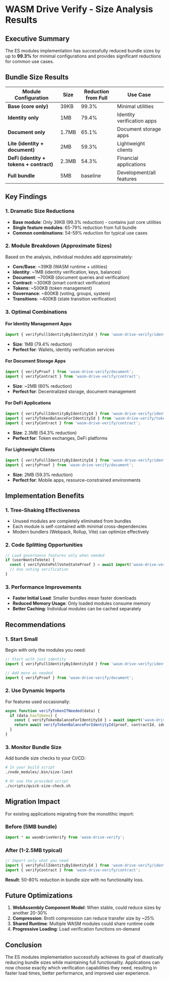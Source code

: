 # WASM Drive Verify - Size Analysis Results

## Executive Summary

The ES modules implementation has successfully reduced bundle sizes by up to **99.3%** for minimal configurations and provides significant reductions for common use cases.

## Bundle Size Results

| Module Configuration | Size | Reduction from Full | Use Case |
|---------------------|------|---------------------|----------|
| **Base (core only)** | 39KB | 99.3% | Minimal utilities |
| **Identity only** | 1MB | 79.4% | Identity verification apps |
| **Document only** | 1.7MB | 65.1% | Document storage apps |
| **Lite (identity + document)** | 2MB | 59.3% | Lightweight clients |
| **DeFi (identity + tokens + contract)** | 2.3MB | 54.3% | Financial applications |
| **Full bundle** | 5MB | baseline | Development/all features |

## Key Findings

### 1. Dramatic Size Reductions
- **Base module**: Only 39KB (99.3% reduction) - contains just core utilities
- **Single feature modules**: 65-79% reduction from full bundle
- **Common combinations**: 54-59% reduction for typical use cases

### 2. Module Breakdown (Approximate Sizes)
Based on the analysis, individual modules add approximately:
- **Core/Base**: ~39KB (WASM runtime + utilities)
- **Identity**: ~1MB (identity verification, keys, balances)
- **Document**: ~700KB (document queries and verification)
- **Contract**: ~300KB (smart contract verification)
- **Tokens**: ~500KB (token management)
- **Governance**: ~800KB (voting, groups, system)
- **Transitions**: ~400KB (state transition verification)

### 3. Optimal Combinations

#### For Identity Management Apps
```javascript
import { verifyFullIdentityByIdentityId } from 'wasm-drive-verify/identity';
```
- **Size**: 1MB (79.4% reduction)
- **Perfect for**: Wallets, identity verification services

#### For Document Storage Apps
```javascript
import { verifyProof } from 'wasm-drive-verify/document';
import { verifyContract } from 'wasm-drive-verify/contract';
```
- **Size**: ~2MB (60% reduction)
- **Perfect for**: Decentralized storage, document management

#### For DeFi Applications
```javascript
import { verifyFullIdentityByIdentityId } from 'wasm-drive-verify/identity';
import { verifyTokenBalanceForIdentityId } from 'wasm-drive-verify/tokens';
import { verifyContract } from 'wasm-drive-verify/contract';
```
- **Size**: 2.3MB (54.3% reduction)
- **Perfect for**: Token exchanges, DeFi platforms

#### For Lightweight Clients
```javascript
import { verifyFullIdentityByIdentityId } from 'wasm-drive-verify/identity';
import { verifyProof } from 'wasm-drive-verify/document';
```
- **Size**: 2MB (59.3% reduction)
- **Perfect for**: Mobile apps, resource-constrained environments

## Implementation Benefits

### 1. Tree-Shaking Effectiveness
- Unused modules are completely eliminated from bundles
- Each module is self-contained with minimal cross-dependencies
- Modern bundlers (Webpack, Rollup, Vite) can optimize effectively

### 2. Code Splitting Opportunities
```javascript
// Load governance features only when needed
if (userWantsToVote) {
  const { verifyVotePollVoteStateProof } = await import('wasm-drive-verify/governance');
  // Use voting verification
}
```

### 3. Performance Improvements
- **Faster Initial Load**: Smaller bundles mean faster downloads
- **Reduced Memory Usage**: Only loaded modules consume memory
- **Better Caching**: Individual modules can be cached separately

## Recommendations

### 1. Start Small
Begin with only the modules you need:
```javascript
// Start with just identity
import { verifyFullIdentityByIdentityId } from 'wasm-drive-verify/identity';

// Add more as needed
import { verifyProof } from 'wasm-drive-verify/document';
```

### 2. Use Dynamic Imports
For features used occasionally:
```javascript
async function verifyTokenIfNeeded(data) {
  if (data.hasTokens) {
    const { verifyTokenBalanceForIdentityId } = await import('wasm-drive-verify/tokens');
    return await verifyTokenBalanceForIdentityId(proof, contractId, identityId, version);
  }
}
```

### 3. Monitor Bundle Size
Add bundle size checks to your CI/CD:
```bash
# In your build script
./node_modules/.bin/size-limit

# Or use the provided script
./scripts/quick-size-check.sh
```

## Migration Impact

For existing applications migrating from the monolithic import:

### Before (5MB bundle)
```javascript
import * as wasmDriveVerify from 'wasm-drive-verify';
```

### After (1-2.5MB typical)
```javascript
// Import only what you need
import { verifyFullIdentityByIdentityId } from 'wasm-drive-verify/identity';
import { verifyContract } from 'wasm-drive-verify/contract';
```

**Result**: 50-80% reduction in bundle size with no functionality loss.

## Future Optimizations

1. **WebAssembly Component Model**: When stable, could reduce sizes by another 20-30%
2. **Compression**: Brotli compression can reduce transfer size by ~25%
3. **Shared Runtime**: Multiple WASM modules could share runtime code
4. **Progressive Loading**: Load verification functions on-demand

## Conclusion

The ES modules implementation successfully achieves its goal of drastically reducing bundle sizes while maintaining full functionality. Applications can now choose exactly which verification capabilities they need, resulting in faster load times, better performance, and improved user experience.